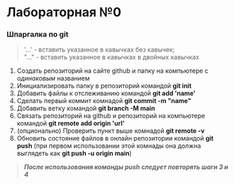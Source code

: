 # Лабораторная №0
### **Шпаргалка по git**
>'...' - вставить указанное в кавычках без кавычек;   
"..." - вставить указанное в кавычках в двойных кавычках
1. Создать репозиторий на сайте github и папку на компьютере с *одинаковым* названием
2. Инициализировать папку в репозиторий командой **git init**
3. Добавить файлы к отслеживанию командой **git add 'name'**
4. Сделать первый коммит комнадой **git commit -m "name"**
5. Добавить ветку командой **git branch -M main**
6. Связать репозиторий на github и репозиторий на компьютере командой **git remote add origin 'url'**
7. (опционально) Проверить пункт выше комнадой **git remote -v**
8. Обновить состояние файлов в онлайн репозитории командой **git push** (при первом использовании этой комнады она должна выглядеть как **git push -u origin main**)  
>***После использования команды push следует повторять шаги 3 и 4***